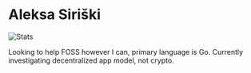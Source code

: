 # Aleksa Siriški

![Stats](https://github-readme-stats.vercel.app/api?username=aleksasiriski&theme=github_dark&show_icons=true&custom_title=Aleksa's%20stats#gh-dark-mode-only)

Looking to help FOSS however I can, primary language is Go. Currently investigating decentralized app model, not crypto.